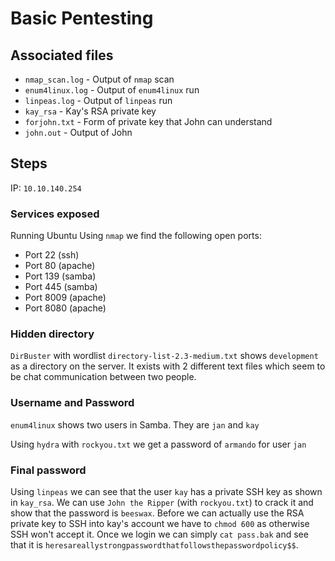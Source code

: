 # Basic Pentesting

## Associated files
* `nmap_scan.log` - Output of `nmap` scan
* `enum4linux.log` - Output of `enum4linux` run
* `linpeas.log` - Output of `linpeas` run
* `kay_rsa` - Kay's RSA private key
* `forjohn.txt` - Form of private key that John can understand
* `john.out` - Output of John

## Steps

IP: `10.10.140.254`

### Services exposed

Running Ubuntu
Using `nmap` we find the following open ports:
* Port 22 (ssh)
* Port 80 (apache)
* Port 139 (samba)
* Port 445 (samba)
* Port 8009 (apache)
* Port 8080 (apache)

### Hidden directory

`DirBuster` with wordlist `directory-list-2.3-medium.txt` shows `development` as a directory on the server. It exists with 2 different text files which seem to be chat communication between two people.

### Username and Password

`enum4linux` shows two users in Samba. They are `jan` and `kay`

Using `hydra` with `rockyou.txt` we get a password of `armando` for user `jan`

### Final password

Using `linpeas` we can see that the user `kay` has a private SSH key as shown in `kay_rsa`. We can use `John the Ripper` (with `rockyou.txt`) to crack it and show that the password is `beeswax`. Before we can actually use the RSA private key to SSH into kay's account we have to `chmod 600` as otherwise SSH won't accept it. Once we login we can simply `cat pass.bak` and see that it is `heresareallystrongpasswordthatfollowsthepasswordpolicy$$`.